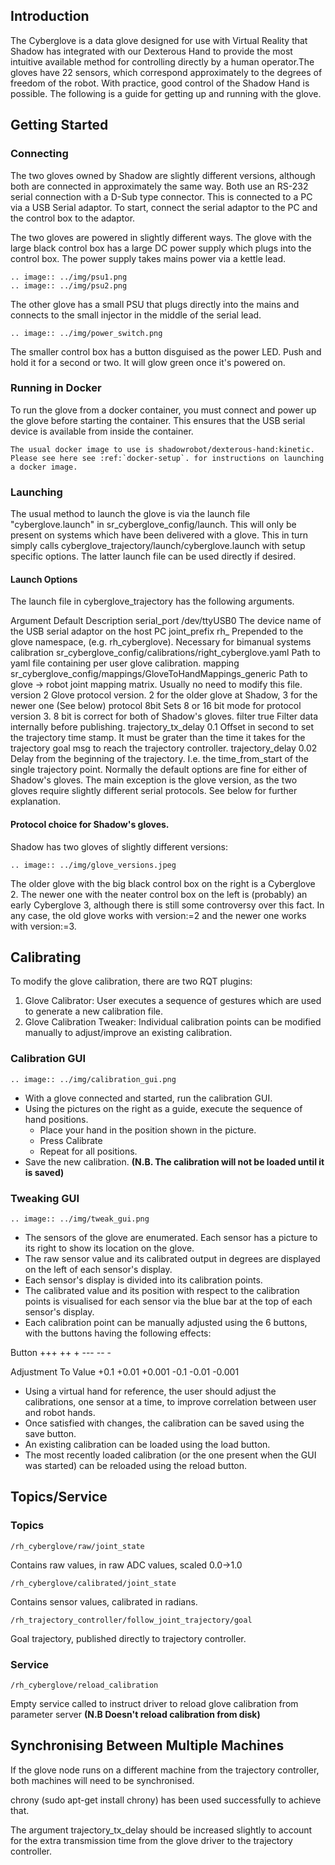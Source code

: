 

## Introduction
The Cyberglove is a data glove designed for use with Virtual Reality that Shadow has integrated with our Dexterous Hand to provide the most intuitive available method for controlling directly by a human operator.The gloves have 22 sensors, which correspond approximately to the degrees of freedom of the robot. With practice, good control of the Shadow Hand is possible. The following is a guide for getting up and running with the glove.

## Getting Started
### Connecting
The two gloves owned by Shadow are slightly different versions, although both are connected in approximately the same way. Both use an RS-232 serial connection with a D-Sub type connector. This is connected to a PC via a USB Serial adaptor. To start, connect the serial adaptor to the PC and the control box to the adaptor.

The two gloves are powered in slightly different ways. The glove with the large black control box has a large DC power supply which plugs into the control box. The power supply takes mains power via a kettle lead.

```eval_rst
.. image:: ../img/psu1.png
.. image:: ../img/psu2.png
```

The other glove has a small PSU that plugs directly into the mains and connects to the small injector in the middle of the serial lead.

```eval_rst
.. image:: ../img/power_switch.png
```

The smaller control box has a button disguised as the power LED. Push and hold it for a second or two. It will glow green once it's powered on.

### Running in Docker
To run the glove from a docker container, you must connect and power up the glove before starting the container. This ensures that the USB serial device is available from inside the container.

```eval_rst
The usual docker image to use is shadowrobot/dexterous-hand:kinetic. Please see here see :ref:`docker-setup`. for instructions on launching a docker image.
```

### Launching
The usual method to launch the glove is via the launch file "cyberglove.launch" in sr_cyberglove_config/launch. This will only be present on systems which have been delivered with a glove. This in turn simply calls cyberglove_trajectory/launch/cyberglove.launch with setup specific options. The latter launch file can be used directly if desired.

#### Launch Options
The launch file in cyberglove_trajectory has the following arguments.



Argument	Default	Description
serial_port	/dev/ttyUSB0	The device name of the USB serial adaptor on the host PC
joint_prefix	rh_	Prepended to the glove namespace, (e.g. rh_cyberglove). Necessary for bimanual systems
calibration	sr_cyberglove_config/calibrations/right_cyberglove.yaml	Path to yaml file containing per user glove calibration.
mapping	sr_cyberglove_config/mappings/GloveToHandMappings_generic	Path to glove → robot joint mapping matrix. Usually no need to modify this file.
version	2	Glove protocol version. 2 for the older glove at Shadow, 3 for the newer one (See below)
protocol	8bit	Sets 8 or 16 bit mode for protocol version 3. 8 bit is correct for both of Shadow's gloves.
filter	true	Filter data internally before publishing.
trajectory_tx_delay	0.1	Offset in second to set the trajectory time stamp. It must be grater than the time it takes for the trajectory goal msg to reach the trajectory controller.
trajectory_delay	0.02	Delay from the beginning of the trajectory. I.e. the time_from_start of the single trajectory point.
Normally the default options are fine for either of Shadow's gloves. The main exception is the glove version, as the two gloves require slightly different serial protocols. See below for further explanation.

#### Protocol choice for Shadow's gloves.
Shadow has two gloves of slightly different versions:

```eval_rst
.. image:: ../img/glove_versions.jpeg
```

The older glove with the big black control box on the right is a Cyberglove 2. The newer one with the neater control box on the left is (probably) an early Cyberglove 3, although there is still some controversy over this fact. In any case, the old glove works with version:=2 and the newer one works with version:=3.

## Calibrating
To modify the glove calibration, there are two RQT plugins:

1. Glove Calibrator: User executes a sequence of gestures which are used to generate a new calibration file.
2. Glove Calibration Tweaker: Individual calibration points can be modified manually to adjust/improve an existing calibration.

### Calibration GUI
```eval_rst
.. image:: ../img/calibration_gui.png
```

* With a glove connected and started, run the calibration GUI.
* Using the pictures on the right as a guide, execute the sequence of hand positions.
  * Place your hand in the position shown in the picture.
  * Press Calibrate
  * Repeat for all positions.
* Save the new calibration. **(N.B. The calibration will not be loaded until it is saved)**

### Tweaking GUI
```eval_rst
.. image:: ../img/tweak_gui.png
```

* The sensors of the glove are enumerated. Each sensor has a picture to its right to show its location on the glove.
* The raw sensor value and its calibrated output in degrees are displayed on the left of each sensor's display.
* Each sensor's display is divided into its calibration points.
* The calibrated value and its position with respect to the calibration points is visualised for each sensor via the blue bar at the top of each sensor's display.
* Each calibration point can be manually adjusted using the 6 buttons, with the buttons having the following effects:

Button	+++	++	+	---	--	-

Adjustment To Value	+0.1	+0.01	+0.001	-0.1	-0.01	-0.001

* Using a virtual hand for reference, the user should adjust the calibrations, one sensor at a time, to improve correlation between user and robot hands.
* Once satisfied with changes, the calibration can be saved using the save button.
* An existing calibration can be loaded using the load button.
* The most recently loaded calibration (or the one present when the GUI was started) can be reloaded using the reload button.

## Topics/Service
### Topics

    /rh_cyberglove/raw/joint_state
Contains raw values, in raw ADC values, scaled 0.0->1.0

    /rh_cyberglove/calibrated/joint_state
Contains sensor values, calibrated in radians.

    /rh_trajectory_controller/follow_joint_trajectory/goal
Goal trajectory, published directly to trajectory controller.

### Service
    /rh_cyberglove/reload_calibration
Empty service called to instruct driver to reload glove calibration from parameter server **(N.B Doesn't reload calibration from disk)**

## Synchronising Between Multiple Machines
If the glove node runs on a different machine from the trajectory controller, both machines will need to be synchronised.

chrony (sudo apt-get install chrony) has been used successfully to achieve that.

The argument trajectory_tx_delay should be increased slightly to account for the extra transmission time from the glove driver to the trajectory controller.
